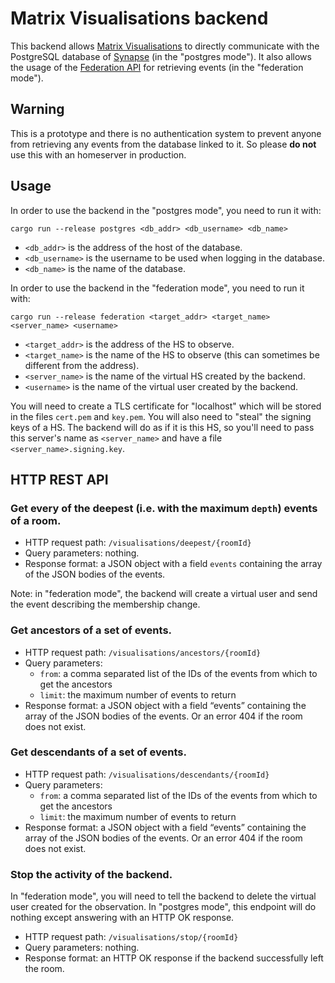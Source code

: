 # Matrix Visualisations backend

This backend allows
[Matrix Visualisations](https://github.com/Kagamihime/matrix-visualisations)
to directly communicate with the PostgreSQL database of
[Synapse](https://github.com/matrix-org/synapse) (in the "postgres mode").
It also allows the usage of the
[Federation API](https://matrix.org/docs/spec/server_server/r0.1.3)
for retrieving events (in the "federation mode").

## Warning

This is a prototype and there is no authentication system to prevent anyone
from retrieving any events from the database linked to it.
So please **do not** use this with an homeserver in production.

## Usage

In order to use the backend in the "postgres mode", you need to run it with:
```
cargo run --release postgres <db_addr> <db_username> <db_name>
```

* `<db_addr>` is the address of the host of the database.
* `<db_username>` is the username to be used when logging in the database.
* `<db_name>` is the name of the database.

In order to use the backend in the "federation mode", you need to run it with:
```
cargo run --release federation <target_addr> <target_name> <server_name> <username>
```

* `<target_addr>` is the address of the HS to observe.
* `<target_name>` is the name of the HS to observe (this can sometimes be different from the address).
* `<server_name>` is the name of the virtual HS created by the backend.
* `<username>` is the name of the virtual user created by the backend.

You will need to create a TLS certificate for "localhost" which will
be stored in the files `cert.pem` and `key.pem`.
You will also need to "steal" the signing keys of a HS. The backend will do
as if it is this HS, so you'll need to pass this server's name as
`<server_name>` and have a file `<server_name>.signing.key`.

## HTTP REST API

### Get every of the deepest (i.e. with the maximum `depth`) events of a room.

* HTTP request path: `/visualisations/deepest/{roomId}`
* Query parameters: nothing.
* Response format: a JSON object with a field `events` containing the array of
  the JSON bodies of the events.

Note: in "federation mode", the backend will create a virtual user and send the event describing the membership change.

### Get ancestors of a set of events.

* HTTP request path: `/visualisations/ancestors/{roomId}`
* Query parameters:
    * `from`: a comma separated list of the IDs of the events from which to
      get the ancestors
    * `limit`: the maximum number of events to return
* Response format: a JSON object with a field “events” containing the array of the
  JSON bodies of the events. Or an error 404 if the room does not exist.

### Get descendants of a set of events.

* HTTP request path: `/visualisations/descendants/{roomId}`
* Query parameters:
    * `from`: a comma separated list of the IDs of the events from which to
    get the ancestors
    * `limit`: the maximum number of events to return
* Response format: a JSON object with a field “events” containing the array of the
  JSON bodies of the events. Or an error 404 if the room does not exist.

### Stop the activity of the backend.

In "federation mode", you will need to tell the backend to delete the virtual
user created for the observation. In "postgres mode", this endpoint will do
nothing except answering with an HTTP OK response.

* HTTP request path: `/visualisations/stop/{roomId}`
* Query parameters: nothing.
* Response format: an HTTP OK response if the backend successfully left the
  room.
